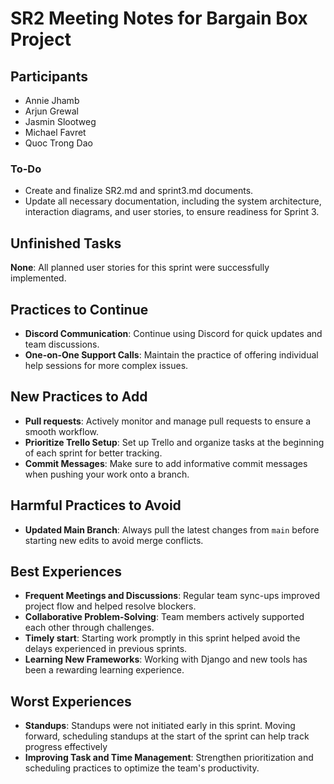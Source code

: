 # SR2 Meeting Notes for Bargain Box Project

## Participants
- Annie Jhamb
- Arjun Grewal
- Jasmin Slootweg
- Michael Favret
- Quoc Trong Dao

### To-Do
- Create and finalize SR2.md and sprint3.md documents.
- Update all necessary documentation, including the system architecture, interaction diagrams, and user stories, to ensure readiness for Sprint 3.

## Unfinished Tasks
**None**: All planned user stories for this sprint were successfully implemented.

## Practices to Continue
- **Discord Communication**: Continue using Discord for quick updates and team discussions.
- **One-on-One Support Calls**: Maintain the practice of offering individual help sessions for more complex issues.

## New Practices to Add
- **Pull requests**: Actively monitor and manage pull requests to ensure a smooth workflow. 
- **Prioritize Trello Setup**: Set up Trello and organize tasks at the beginning of each sprint for better tracking.
- **Commit Messages**: Make sure to add informative commit messages when pushing your work onto a branch. 

## Harmful Practices to Avoid
- **Updated Main Branch**: Always pull the latest changes from `main` before starting new edits to avoid merge conflicts.

## Best Experiences
- **Frequent Meetings and Discussions**: Regular team sync-ups improved project flow and helped resolve blockers.
- **Collaborative Problem-Solving**: Team members actively supported each other through challenges.
- **Timely start**: Starting work promptly in this sprint helped avoid the delays experienced in previous sprints.
- **Learning New Frameworks**: Working with Django and new tools has been a rewarding learning experience.

## Worst Experiences
- **Standups**: Standups were not initiated early in this sprint. Moving forward, scheduling standups at the start of the sprint can help track progress effectively
- **Improving Task and Time Management**: Strengthen prioritization and scheduling practices to optimize the team's productivity.

